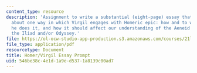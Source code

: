```yaml
---
content_type: resource
description: 'Assignment to write a substantial (eight-page) essay that makes an argument
  about one way in which Virgil engages with Homeric epic: how and to what effect
  he does it, and how it should affect our understanding of the Aeneid and, retrospectively,
  the Iliad and/or Odyssey.'
file: https://ol-ocw-studio-app-production.s3.amazonaws.com/courses/21l-001-foundations-of-western-culture-homer-to-dante-fall-2008/546be38c4e1d1a9ed5371a8139c00ad7_virg_home_prompt.pdf
file_type: application/pdf
resourcetype: Document
title: Homer/Virgil Essay Prompt
uid: 546be38c-4e1d-1a9e-d537-1a8139c00ad7
---
```

